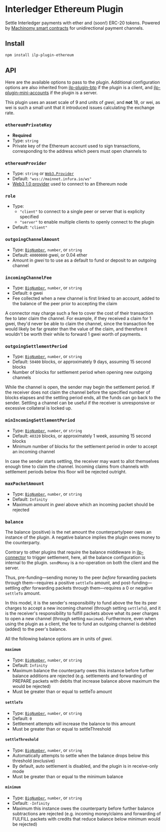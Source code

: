 # Interledger Ethereum Plugin

Settle Interledger payments with ether and (soon!) ERC-20 tokens. Powered by [Machinomy smart contracts](https://github.com/machinomy/machinomy) for unidirectional payment channels.

## Install

```bash
npm install ilp-plugin-ethereum
```

## API

Here are the available options to pass to the plugin. Additional configuration options are also inherited from [ilp-plugin-btp](https://github.com/interledgerjs/ilp-plugin-btp) if the plugin is a client, and [ilp-plugin-mini-accounts](https://github.com/interledgerjs/ilp-plugin-mini-accounts) if the plugin is a server.

This plugin uses an asset scale of 9 and units of *gwei*, and **not** 18, or wei, as wei is such a small unit that it introduced issues calculating the exchange rate.

### `ethereumPrivateKey`
- **Required**
- Type: `string`
- Private key of the Ethereum account used to sign transactions, corresponding to the address which peers must open channels to

### `ethereumProvider`
- Type: `string` or [`Web3.Provider`](https://web3js.readthedocs.io/en/1.0/web3.html#providers)
- Default: `"wss://mainnet.infura.io/ws"`
- [Web3 1.0 provider](https://web3js.readthedocs.io/en/1.0/web3.html#providers) used to connect to an Ethereum node

### `role`
- Type:
  - `"client"` to connect to a single peer or server that is explicity specified
  - `"server"` to enable multiple clients to openly connect to the plugin
- Default: `"client"`

### `outgoingChannelAmount`
- Type: [`BigNumber`](http://mikemcl.github.io/bignumber.js/), `number`, or `string`
- Default: `40000000` gwei, or 0.04 ether
- Amount in *gwei* to to use as a default to fund or deposit to an outgoing channel

### `incomingChannelFee`
- Type: [`BigNumber`](http://mikemcl.github.io/bignumber.js/), `number`, or `string`
- Default: `0` gwei
- Fee collected when a new channel is first linked to an account, added to the balance of the peer prior to accepting the claim

A connector may charge such a fee to cover the cost of their transaction fee to later claim the channel. For example, if they received a claim for 1 gwei, they'd never be able to claim the channel, since the transaction fee would likely be far greater than the value of the claim, and therefore it wouldn't be worth their while to forward 1 gwei worth of payments.

### `outgoingSettlementPeriod`
- Type: [`BigNumber`](http://mikemcl.github.io/bignumber.js/), `number`, or `string`
- Default: `50400` blocks, or approximately 9 days, assuming 15 second blocks
- Number of blocks for settlement period when opening new outgoing channels

While the channel is open, the sender may begin the settlement period. If the receiver does not claim the channel before the specified number of blocks elapses and the settling period ends, all the funds can go back to the sender. Settling a channel can be useful if the receiver is unresponsive or excessive collateral is locked up.

### `minIncomingSettlementPeriod`
- Type: [`BigNumber`](http://mikemcl.github.io/bignumber.js/), `number`, or `string`
- Default: `40320` blocks, or approximately 1 week, assuming 15 second blocks
- Minimum number of blocks for the settlement period in order to accept an incoming channel

In case the sender starts settling, the receiver may want to allot themselves enough time to claim the channel. Incoming claims from channels with settlement periods below this floor will be rejected outright.

### `maxPacketAmount`
- Type: [`BigNumber`](http://mikemcl.github.io/bignumber.js/), `number`, or `string`
- Default: `Infinity`
- Maximum amount in *gwei* above which an incoming packet should be rejected

### `balance`

The balance (positive) is the net amount the counterparty/peer owes an instance of the plugin. A negative balance implies the plugin owes money to the counterparty.

Contrary to other plugins that require the balance middleware in [ilp-connector](https://github.com/interledgerjs/ilp-connector/) to trigger settlement, here, all the balance configuration is internal to the plugin. `sendMoney` is a no-operation on both the client and the server.

Thus, pre-funding—sending money to the peer *before* forwarding packets through them—requires a positive `settleTo` amount, and post-funding—settling *after* forwarding packets through them—requires a 0 or negative `settleTo` amount.

In this model, it is the sender's responsibility to fund above the fee its peer charges to accept a new incoming channel (through setting `settleTo`), and it is the receiver's responsibility to fulfill packets above what its peer charges to open a new channel (through setting `maximum`). Furthermore, even when using the plugin as a client, the fee to fund an outgoing channel is debited (added) to the peer's balance.

All the following balance options are in units of *gwei*.

#### `maximum`
- Type: [`BigNumber`](http://mikemcl.github.io/bignumber.js/), `number`, or `string`
- Default: `Infinity`
- Maximum balance the counterparty owes this instance before further balance additions are rejected (e.g. settlements and forwarding of PREPARE packets with debits that increase balance above maximum the would be rejected)
- Must be greater than or equal to settleTo amount

#### `settleTo`
- Type: [`BigNumber`](http://mikemcl.github.io/bignumber.js/), `number`, or `string`
- Default: `0`
- Settlement attempts will increase the balance to this amount
- Must be greater than or equal to settleThreshold

#### `settleThreshold`
- Type: [`BigNumber`](http://mikemcl.github.io/bignumber.js/), `number`, or `string`
- Automatically attempts to settle when the balance drops below this threshold (exclusive)
- By default, auto settlement is disabled, and the plugin is in receive-only mode
- Must be greater than or equal to the minimum balance

#### `minimum`
- Type: [`BigNumber`](http://mikemcl.github.io/bignumber.js/), `number`, or `string`
- Default: `-Infinity`
- Maximum this instance owes the counterparty before further balance subtractions are rejected (e.g. incoming money/claims and forwarding of FULFILL packets with credits that reduce balance below minimum would be rejected)
